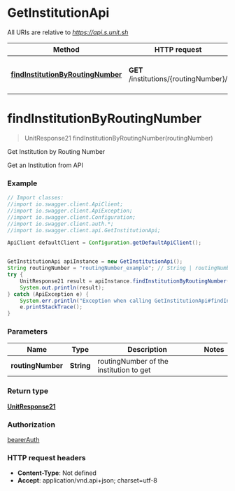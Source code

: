 # GetInstitutionApi

All URIs are relative to *https://api.s.unit.sh*

Method | HTTP request | Description
------------- | ------------- | -------------
[**findInstitutionByRoutingNumber**](GetInstitutionApi.md#findInstitutionByRoutingNumber) | **GET** /institutions/{routingNumber}/ | Get Institution by Routing Number

<a name="findInstitutionByRoutingNumber"></a>
# **findInstitutionByRoutingNumber**
> UnitResponse21 findInstitutionByRoutingNumber(routingNumber)

Get Institution by Routing Number

Get an Institution from API 

### Example
```java
// Import classes:
//import io.swagger.client.ApiClient;
//import io.swagger.client.ApiException;
//import io.swagger.client.Configuration;
//import io.swagger.client.auth.*;
//import io.swagger.client.api.GetInstitutionApi;

ApiClient defaultClient = Configuration.getDefaultApiClient();


GetInstitutionApi apiInstance = new GetInstitutionApi();
String routingNumber = "routingNumber_example"; // String | routingNumber of the institution to get
try {
    UnitResponse21 result = apiInstance.findInstitutionByRoutingNumber(routingNumber);
    System.out.println(result);
} catch (ApiException e) {
    System.err.println("Exception when calling GetInstitutionApi#findInstitutionByRoutingNumber");
    e.printStackTrace();
}
```

### Parameters

Name | Type | Description  | Notes
------------- | ------------- | ------------- | -------------
 **routingNumber** | **String**| routingNumber of the institution to get |

### Return type

[**UnitResponse21**](UnitResponse21.md)

### Authorization

[bearerAuth](../README.md#bearerAuth)

### HTTP request headers

 - **Content-Type**: Not defined
 - **Accept**: application/vnd.api+json; charset=utf-8

